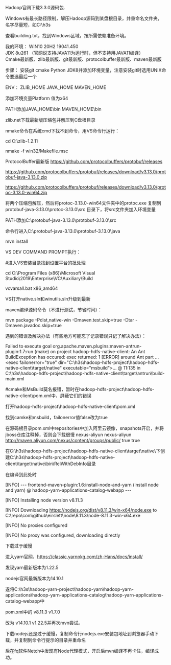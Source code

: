Hadoop官网下载3.3.0源码包.

Windows有最长路径限制，解压Hadoop源码到某盘根目录，并重命名文件夹，名字尽量短，如C:\h3s

查看building.txt，找到Windows区域，按所需依赖准备环境。


我的环境：
WIN10 20H2 19041.450  
JDK 8u261 （官网说支持JAVA11为运行时，但不支持用JAVA11编译）  
Cmake最新版、zlib最新版、git最新版、protocolbuffer最新版、maven最新版


步骤：
安装git cmake Python JDK8并添加环境变量，注意安装git时选用UNIX命令要选最后一个

ENV：
ZLIB_HOME    JAVA_HOME      MAVEN_HOME

添加环境变量Platform  值为x64

PATH添加JAVA_HOME\bin      MAVEN_HOME\bin



zlib.net下载最新版压缩包并解压到C盘根目录

nmake命令在系统cmd下找不到命令，用VS命令行运行：

cd C:\zlib-1.2.11

nmake -f win32/Makefile.msc 

ProtocolBuffer最新版
https://github.com/protocolbuffers/protobuf/releases

https://github.com/protocolbuffers/protobuf/releases/download/v3.13.0/protobuf-java-3.13.0.zip

https://github.com/protocolbuffers/protobuf/releases/download/v3.13.0/protoc-3.13.0-win64.zip

将两个压缩包解压，然后将protoc-3.13.0-win64文件夹中的protoc.exe 复制到 protobuf-java-3.13.0\protoc-3.13.0\src 目录下，将src文件夹加入环境变量

PATH添加C:\protobuf-java-3.13.0\protobuf-3.13.0\src

命令行进入C:\protobuf-java-3.13.0\protobuf-3.13.0\java

mvn install



VS DEV COMMAND PROMPT执行：

#进入VS安装目录找到设置平台的批处理

cd C:\Program Files (x86)\Microsoft Visual Studio\2019\Enterprise\VC\Auxiliary\Build

vcvarsall.bat x86_amd64

VS打开native.sln和winutils.sln升级到最新




maven编译源码命令（不进行测试，节省时间）：

mvn package -Pdist,native-win  -Dmaven.test.skip=true -Dtar -Dmaven.javadoc.skip=true



遇到的错误及解决办法（有些地方可能忘了记录错误只记了解决办法）：

Failed to execute goal org.apache.maven.plugins:maven-antrun-plugin:1.7:run (make) on project hadoop-hdfs-native-client: An Ant BuildException has occured: exec returned: 1
[ERROR] around Ant part ...<exec failοnerrοr="true" dir="C:\h3s\hadoop-hdfs-project\hadoop-hdfs-native-client\target/native" executable="msbuild">... @ 11:135 in C:\h3s\hadoop-hdfs-project\hadoop-hdfs-native-client\target\antrun\build-main.xml

#cmake和MsBuild莫名报错，暂时在hadoop-hdfs-project\hadoop-hdfs-native-client\pom.xml中，屏蔽它们的错误

打开hadoop-hdfs-project\hadoop-hdfs-native-client\pom.xml

找到camke和msbuild，failonerror值false改为true



在源码根目录pom.xml中repositories中加入阿里云镜像，snapshots开启，并将jboss仓库注释掉，否则会下载很慢
	<repository>
		<id>nexus-aliyun</id>
		<name>nexus-aliyun</name>
		<url>http://maven.aliyun.com/nexus/content/groups/public/</url>
		<releases>
		    <enabled>true</enabled>
		</releases>
		<snapshots>
		    <enabled>true</enabled>
		</snapshots>
	</repository>


在C:\h3s\hadoop-hdfs-project\hadoop-hdfs-native-client\target\native\下创建C:\h3s\hadoop-hdfs-project\hadoop-hdfs-native-client\target\native\bin\RelWithDebInfo目录



在编译到此处时

[INFO] --- frontend-maven-plugin:1.6:install-node-and-yarn (install node and yarn) @ hadoop-yarn-applications-catalog-webapp ---

[INFO] Installing node version v8.11.3

[INFO] Downloading https://nodejs.org/dist/v8.11.3/win-x64/node.exe to C:\repo\com\github\eirslett\node\8.11.3\node-8.11.3-win-x64.exe

[INFO] No proxies configured

[INFO] No proxy was configured, downloading directly

下载过于缓慢

进入yarn官网，https://classic.yarnpkg.com/zh-Hans/docs/install/ 

发现yarn最新版本为1.22.5

nodejs官网最新版本为14.10.1

遂将C:\h3s\hadoop-yarn-project\hadoop-yarn\hadoop-yarn-applications\hadoop-yarn-applications-catalog\hadoop-yarn-applications-catalog-webapp中

pom.xml中的 <nodeVersion>v8.11.3</nodeVersion>   <yarnVersion>v1.7.0</yarnVersion> 

改为 <nodeVersion>v14.10.1</nodeVersion>  <yarnVersion>v1.22.5</yarnVersion>并再次mvn尝试。

下载nodejs还是过于缓慢，复制命令行nodejs.exe安装包地址到浏览器手动下载，并复制到命令行提示的目录并重命名

后在fq软件Netch中发现有Node代理模式，开启后mvn编译不再卡住，编译成功。



